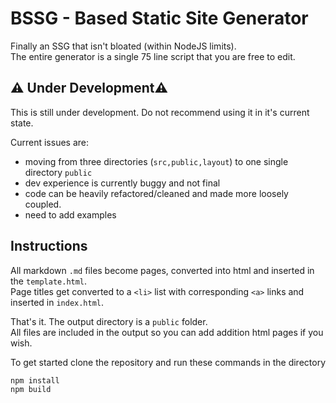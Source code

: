 # BSSG - Based Static Site Generator

Finally an SSG that isn't bloated (within NodeJS limits).  
The entire generator is a single 75 line script that you are free to edit.  

## ⚠️ Under Development⚠️
This is still under development. Do not recommend using it in it's current state.

Current issues are:  
- moving from three directories (`src,public,layout`) to one single directory `public`
- dev experience is currently buggy and not final
- code can be heavily refactored/cleaned and made more loosely coupled.
- need to add examples


## Instructions

All markdown `.md` files become pages, converted into html and inserted in the `template.html`.  
Page titles get converted to a `<li>` list with corresponding `<a>` links and inserted in `index.html`.  

That's it. The output directory is a `public` folder.  
All files are included in the output so you can add addition html pages if you wish.

To get started clone the repository and run these commands in the directory 
```
npm install
npm build
```
